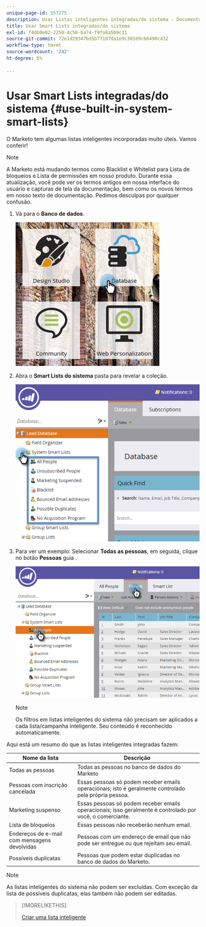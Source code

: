 ```yaml
---
unique-page-id: 557275
description: Usar Listas inteligentes integradas/do sistema - Documentos do Marketo - Documentação do produto
title: Usar Smart Lists integradas/do sistema
exl-id: f4db0e02-2250-4c56-ba74-f9fa8a5b9c11
source-git-commit: 72e1d29347bd5b77107da1e9c30169cb6490c432
workflow-type: tm+mt
source-wordcount: '242'
ht-degree: 6%

---
```


# Usar Smart Lists integradas/do sistema {#use-built-in-system-smart-lists}

O Marketo tem algumas listas inteligentes incorporadas muito úteis. Vamos conferir!

>[!NOTE]
>
>A Marketo está mudando termos como Blacklist e Whitelist para Lista de bloqueios e Lista de permissões em nosso produto. Durante essa atualização, você pode ver os termos antigos em nossa interface do usuário e capturas de tela da documentação, bem como os novos termos em nosso texto de documentação. Pedimos desculpas por qualquer confusão.

1. Vá para o **Banco de dados**.

   ![](assets/db.png)

1. Abra o **Smart Lists do sistema** pasta para revelar a coleção.

   ![](assets/two.png)

1. Para ver um exemplo: Selecionar **Todas as pessoas**, em seguida, clique no botão **Pessoas** guia .

   ![](assets/three.png)

   >[!NOTE]
   >
   >Os filtros em listas inteligentes do sistema não precisam ser aplicados a cada lista/campanha inteligente. Seu conteúdo é reconhecido automaticamente.

Aqui está um resumo do que as listas inteligentes integradas fazem:

| Nome da lista | Descrição |
|---|---|
| Todas as pessoas | Todas as pessoas no banco de dados do Marketo |
| Pessoas com inscrição cancelada | Essas pessoas só podem receber emails operacionais; isto é geralmente controlado pela própria pessoa. |
| Marketing suspenso | Essas pessoas só podem receber emails operacionais; isso geralmente é controlado por você, o comerciante. |
| Lista de bloqueios | Essas pessoas não receberão nenhum email. |
| Endereços de e-mail com mensagens devolvidas | Pessoas com um endereço de email que não pode ser entregue ou que rejeitam seu email. |
| Possíveis duplicatas | Pessoas que podem estar duplicadas no banco de dados do Marketo. |

>[!NOTE]
>
>As listas inteligentes do sistema não podem ser excluídas. Com exceção da lista de possíveis duplicatas, elas também não podem ser editadas.

>[!MORELIKETHIS]
>
>[Criar uma lista inteligente](/help/marketo/product-docs/core-marketo-concepts/smart-lists-and-static-lists/creating-a-smart-list/create-a-smart-list.md)
